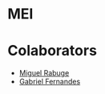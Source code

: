 # MEI
  
# Colaborators
 - [Miguel Rabuge](https://github.com/MikeLrUC)
 - [Gabriel Fernandes](https://github.com/gabrielmendesfernandes)

